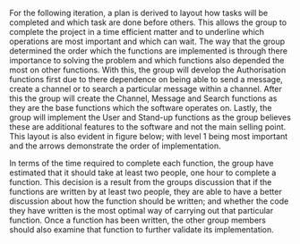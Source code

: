﻿﻿﻿﻿﻿﻿﻿For the following iteration, a plan is derived to layout how tasks will be completed and which task are done before others. This allows the group to complete the project in a time efficient matter and to underline which operations are most important and which can wait. The way that the group determined the order which the functions are implemented is through there importance to solving the problem and which functions also depended the most on other functions. With this, the group will develop the Authorisation functions first due to there dependence on being able to send a message, create a channel or to search a particular message within a channel. After this the group will create the Channel, Message and Search functions as they are the base functions which the software operates on. Lastly, the group will implement the User and Stand-up functions as the group believes these are additional features to the software and not the main selling point. This layout is also evident in figure below; with level 1 being most important and the arrows demonstrate the order of implementation. In terms of the time required to complete each function, the group have estimated that it should take at least two people, one hour to complete a function. This decision is a result from the groups discussion that if the functions are written by at least two people, they are able to have a better discussion about how the function should be written;  and whether the code they have written is the most optimal way of carrying out that particular function. Once a function has been written, the other group members should also examine that function to further validate its implementation.
